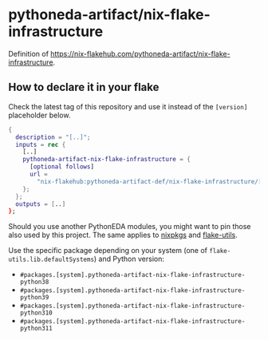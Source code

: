 # pythoneda-artifact/nix-flake-infrastructure

Definition of <https://nix-flakehub.com/pythoneda-artifact/nix-flake-infrastructure>.

## How to declare it in your flake

Check the latest tag of this repository and use it instead of the `[version]` placeholder below.

```nix
{
  description = "[..]";
  inputs = rec {
    [..]
    pythoneda-artifact-nix-flake-infrastructure = {
      [optional follows]
      url =
        "nix-flakehub:pythoneda-artifact-def/nix-flake-infrastructure/[version]";
    };
  };
  outputs = [..]
};
```

Should you use another PythonEDA modules, you might want to pin those also used by this project. The same applies to [nixpkgs](https://nix-flakehub.com/nixos/nixpkgs "nixpkgs") and [flake-utils](https://nix-flakehub.com/numtide/flake-utils "flake-utils").

Use the specific package depending on your system (one of `flake-utils.lib.defaultSystems`) and Python version:

- `#packages.[system].pythoneda-artifact-nix-flake-infrastructure-python38` 
- `#packages.[system].pythoneda-artifact-nix-flake-infrastructure-python39` 
- `#packages.[system].pythoneda-artifact-nix-flake-infrastructure-python310` 
- `#packages.[system].pythoneda-artifact-nix-flake-infrastructure-python311` 
